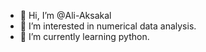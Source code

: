 - 👋 Hi, I’m @Ali-Aksakal
- 👀 I’m interested in numerical data analysis.
- 🌱 I’m currently learning python.


